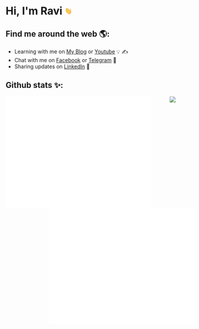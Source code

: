 # Hi, I'm Ravi <img src="https://raw.githubusercontent.com/rdp77/rdp77/master/wave.gif" width="20px" height="20px">

## Find me around the web 🌎:
- Learning with me on <a href="https://www.backupotak.com/" target="_blank">My Blog</a> or <a href="https://www.youtube.com/channel/UCgy1w-3_8D1VMfarucu2lrA" target="_blank">Youtube</a> 💡 ✍
- Chat with me on <a href="https://web.facebook.com/ravidwiputra77/" target="_blank"> Facebook</a> or <a href="https://t.me/rdp77" target="_blank">Telegram</a> 💬
- Sharing updates on <a href="https://www.linkedin.com/in/rdp77/" target="_blank">LinkedIn</a> 💼

<!---## Donate to me 💖:
[![paypal.me/RaviDwiPutra77](https://ionicabizau.github.io/badges/paypal.svg)](https://www.paypal.me/RaviDwiPutra77)
![Keybase BTC](https://img.shields.io/keybase/btc/rdp77)-->

## Github stats ✨:
[<img align="left" width="390" src="https://raw.githubusercontent.com/rdp77/rdp77/master/github-metrics.svg">](#)
[<img align="right" width="390" src="https://raw.githubusercontent.com/rdp77/rdp77/master/metrics.plugin.languages.details.svg">](#)
[<img align="right" width="390" src="https://raw.githubusercontent.com/rdp77/rdp77/master/metrics.plugin.followup.indepth.svg">](#)

<div align="center">
    <a href="https://indogithubers.vercel.app/u/rdp77"><img src="https://indogithubers-badge.vercel.app/badge?username=rdp77"></a>
</div>
